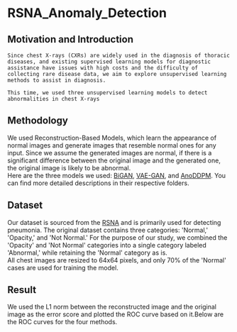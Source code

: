 RSNA_Anomaly_Detection
===

Motivation and Introduction
---
    Since chest X-rays (CXRs) are widely used in the diagnosis of thoracic diseases, and existing supervised learning models for diagnostic assistance have issues with high costs and the difficulty of collecting rare disease data, we aim to explore unsupervised learning methods to assist in diagnosis.  
    
    This time, we used three unsupervised learning models to detect abnormalities in chest X-rays  
    
    

Methodology
---

  We used Reconstruction-Based Models, which learn the appearance of normal images and generate images that resemble normal ones for any input. Since we assume the generated images are normal, if there is a significant difference between the original image and the generated one, the original image is likely to be abnormal.  
  Here are the three models we used: [BiGAN](BiGAN "游標顯示"), [VAE-GAN](VAE-GAN "游標顯示"), and [AnoDDPM](AnoDDPM "游標顯示"). You can find more detailed descriptions in their respective folders.  
  

Dataset
---
  Our dataset is sourced from the [RSNA](https://www.kaggle.com/c/rsna-pneumonia-detection-challenge/data "游標顯示") and is primarily used for detecting pneumonia. The original dataset contains three categories: 'Normal,' 'Opacity,' and 'Not Normal.' For the purpose of our study, we combined the 'Opacity' and 'Not Normal' categories into a single category labeled 'Abnormal,' while retaining the 'Normal' category as is.  
  All chest images are resized to 64x64 pixels, and only 70% of the 'Normal' cases are used for training the model.  
  

Result
---
  We used the L1 norm between the reconstructed image and the original image as the error score and plotted the ROC curve based on it.Below are the ROC curves for the four methods.  
  

